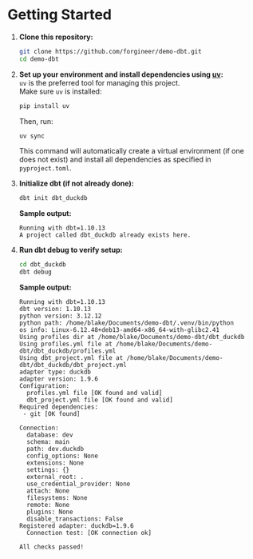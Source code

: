 # Getting Started

1. **Clone this repository:**
   ```bash
   git clone https://github.com/forgineer/demo-dbt.git
   cd demo-dbt
   ```

2. **Set up your environment and install dependencies using [uv](https://github.com/astral-sh/uv):**  
   `uv` is the preferred tool for managing this project.  
   Make sure `uv` is installed:
   ```bash
   pip install uv
   ```
   Then, run:
   ```bash
   uv sync
   ```
   This command will automatically create a virtual environment (if one does not exist) and install all dependencies as specified in `pyproject.toml`.

3. **Initialize dbt (if not already done):**
   ```bash
   dbt init dbt_duckdb
   ```
   **Sample output:**
   ```
   Running with dbt=1.10.13
   A project called dbt_duckdb already exists here.
   ```

4. **Run dbt debug to verify setup:**
   ```bash
   cd dbt_duckdb
   dbt debug
   ```
   **Sample output:**
   ```
   Running with dbt=1.10.13
   dbt version: 1.10.13
   python version: 3.12.12
   python path: /home/blake/Documents/demo-dbt/.venv/bin/python
   os info: Linux-6.12.48+deb13-amd64-x86_64-with-glibc2.41
   Using profiles dir at /home/blake/Documents/demo-dbt/dbt_duckdb
   Using profiles.yml file at /home/blake/Documents/demo-dbt/dbt_duckdb/profiles.yml
   Using dbt_project.yml file at /home/blake/Documents/demo-dbt/dbt_duckdb/dbt_project.yml
   adapter type: duckdb
   adapter version: 1.9.6
   Configuration:
     profiles.yml file [OK found and valid]
     dbt_project.yml file [OK found and valid]
   Required dependencies:
    - git [OK found]

   Connection:
     database: dev
     schema: main
     path: dev.duckdb
     config_options: None
     extensions: None
     settings: {}
     external_root: .
     use_credential_provider: None
     attach: None
     filesystems: None
     remote: None
     plugins: None
     disable_transactions: False
   Registered adapter: duckdb=1.9.6
     Connection test: [OK connection ok]

   All checks passed!
   ```